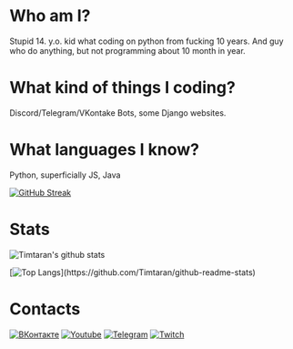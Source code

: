 # Who am I?

Stupid 14. y.o. kid what coding on python from fucking 10 years. And guy who do anything, but not programming about 10 month in year.

# What kind of things I coding?

Discord/Telegram/VKontake Bots, some Django websites.

# What languages I know?

Python, superficially JS, Java

[![GitHub Streak](https://github-readme-streak-stats.herokuapp.com?user=Timtaran&theme=dark&hide_border=true&date_format=j%20M%5B%20Y%5D)](https://git.io/streak-stats)

# Stats

![Timtaran's github stats](https://github-readme-stats.vercel.app/api?username=Timtaran&show_icons=true&theme=dark#gh-dark-mode-only&locale=ru) 

[![Top Langs](https://github-readme-stats.vercel.app/api/top-langs/?username=Timtaran&show_icons=true&theme=dark#gh-dark-mode-only&hide_border=true&locale=ru")](https://github.com/Timtaran/github-readme-stats)

# Contacts

[![ВКонтакте](https://img.shields.io/badge/VKontakte-40304f?style=for-the-badge&logo=vk)](https://vk.com/timtaran_yt)
[![Youtube](https://img.shields.io/badge/Youtube-30384f?style=for-the-badge&logo=youtube&logoColor=fb4747)](https://www.youtube.com/channel/Timtaran)
[![Telegram](https://img.shields.io/badge/Telegram-304f46?style=for-the-badge&logo=telegram)](https://t.me/timtaran)
[![Twitch](https://img.shields.io/badge/twitch-40304f?style=for-the-badge&logo=twitch)](https://twitch.tv/timtaran)

